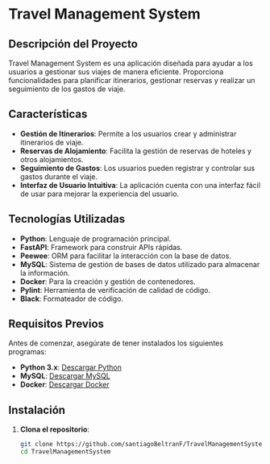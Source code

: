 # Travel Management System

## Descripción del Proyecto

Travel Management System es una aplicación diseñada para ayudar a los usuarios a gestionar sus viajes de manera eficiente. Proporciona funcionalidades para planificar itinerarios, gestionar reservas y realizar un seguimiento de los gastos de viaje.

## Características

- **Gestión de Itinerarios**: Permite a los usuarios crear y administrar itinerarios de viaje.
- **Reservas de Alojamiento**: Facilita la gestión de reservas de hoteles y otros alojamientos.
- **Seguimiento de Gastos**: Los usuarios pueden registrar y controlar sus gastos durante el viaje.
- **Interfaz de Usuario Intuitiva**: La aplicación cuenta con una interfaz fácil de usar para mejorar la experiencia del usuario.

## Tecnologías Utilizadas

- **Python**: Lenguaje de programación principal.
- **FastAPI**: Framework para construir APIs rápidas.
- **Peewee**: ORM para facilitar la interacción con la base de datos.
- **MySQL**: Sistema de gestión de bases de datos utilizado para almacenar la información.
- **Docker**: Para la creación y gestión de contenedores.
- **Pylint**: Herramienta de verificación de calidad de código.
- **Black**: Formateador de código.

## Requisitos Previos

Antes de comenzar, asegúrate de tener instalados los siguientes programas:

- **Python 3.x**: [Descargar Python](https://www.python.org/downloads/)
- **MySQL**: [Descargar MySQL](https://dev.mysql.com/downloads/mysql/)
- **Docker**: [Descargar Docker](https://www.docker.com/products/docker-desktop)

## Instalación

1. **Clona el repositorio**:

   ```bash
   git clone https://github.com/santiagoBeltranF/TravelManagementSystem.git
   cd TravelManagementSystem
